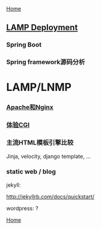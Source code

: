 
[Home](/)

## [LAMP Deployment](lamp/deploy)

### Spring Boot

### Spring framework源码分析

# LAMP/LNMP

### [Apache和Nginx](apache-nginx)

### [体验CGI](apache-cgi)


### 主流HTML模板引擎比较
Jinja, velocity, django template, ...

### static web / blog

jekyll:

http://jekyllrb.com/docs/quickstart/

wordpress: ?

[Home](/)
